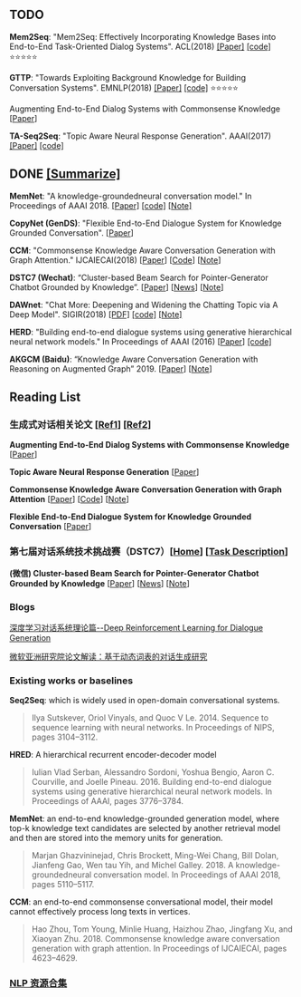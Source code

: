 ## TODO
**Mem2Seq**: "Mem2Seq: Effectively Incorporating Knowledge Bases into End-to-End Task-Oriented Dialog Systems". ACL(2018) [[Paper]](https://arxiv.org/pdf/1804.08217v3.pdf) [[code]](https://github.com/HLTCHKUST/Mem2Seq) :star::star::star::star::star:

**GTTP**: "Towards Exploiting Background Knowledge for Building Conversation Systems". EMNLP(2018)  [[Paper]](https://arxiv.org/pdf/1809.08205v1.pdf) [[code]](https://github.com/nikitacs16/Holl-E) :star::star::star::star::star:

Augmenting End-to-End Dialog Systems with Commonsense Knowledge [[Paper](https://arxiv.org/pdf/1709.05453.pdf)]

**TA-Seq2Seq**: "Topic Aware Neural Response Generation". AAAI(2017) [[Paper]](https://arxiv.org/pdf/1606.08340.pdf) [[code]](https://github.com/LynetteXing1991/TA-Seq2Seq) 

## DONE [[Summarize]](Summarize.md)
**MemNet**:  "A knowledge-groundedneural conversation model." In Proceedings of AAAI 2018.  [[Paper]](https://arxiv.org/pdf/1702.01932v2.pdf) [[code]](https://github.com/mgalley/DSTC7-End-to-End-Conversation-Modeling) [[Note]](http://www.sohu.com/a/129408533_642762)

**CopyNet (GenDS)**: "Flexible End-to-End Dialogue System for Knowledge Grounded Conversation". [[Paper](https://arxiv.org/pdf/1709.04264.pdf)]

**CCM**: "Commonsense Knowledge Aware Conversation Generation with Graph Attention." IJCAIECAI(2018) [[Paper](https://www.ijcai.org/proceedings/2018/0643.pdf)] [[Code](https://github.com/tuxchow/ccm)] [[Note](https://blog.csdn.net/tMb8Z9Vdm66wH68VX1/article/details/81518247)]

**DSTC7 (Wechat)**: “Cluster-based Beam Search for Pointer-Generator Chatbot Grounded by Knowledge”.  [[Paper](http://workshop.colips.org/dstc7/papers/03.pdf)] [[News](https://mp.weixin.qq.com/s/Jnp6jmy-8lloI7p4dAofKg)] [[Note](https://zhuanlan.zhihu.com/p/57571861)]

**DAWnet**: "Chat More: Deepening and Widening the Chatting Topic via A Deep Model". SIGIR(2018) [[PDF]](https://sigirdawnet.wixsite.com/dawnet) [[code]](https://sigirdawnet.wixsite.com/dawnet) [[Note]](http://tech.ifeng.com/a/20180424/44967077_0.shtml)

**HERD**: "Building end-to-end dialogue systems using generative hierarchical neural network models." In Proceedings of AAAI (2016) [[Paper](https://arxiv.org/pdf/1507.04808v3.pdf)] [[code]](https://github.com/julianser/hed-dlg-truncated)

**AKGCM (Baidu)**: “Knowledge Aware Conversation Generation with Reasoning on Augmented Graph” 2019. [[Paper](https://arxiv.org/pdf/1903.10245v1.pdf)] [[Note](AKGCM.md)] 

## Reading List
### 生成式对话相关论文 [[Ref1](https://www.jianshu.com/p/e6b58994c063)] [[Ref2]](https://blog.csdn.net/qq_36301716/article/details/80071361)
__Augmenting End-to-End Dialog Systems with Commonsense Knowledge__ [[Paper](https://arxiv.org/pdf/1709.05453.pdf)]

__Topic Aware Neural Response Generation__ [[Paper](https://arxiv.org/pdf/1606.08340.pdf)]

__Commonsense Knowledge Aware Conversation Generation with Graph Attention__ [[Paper](https://www.ijcai.org/proceedings/2018/0643.pdf)] [[Code](https://github.com/tuxchow/ccm)] [[Note](https://blog.csdn.net/tMb8Z9Vdm66wH68VX1/article/details/81518247)]

__Flexible End-to-End Dialogue System for Knowledge Grounded Conversation__ [[Paper](https://arxiv.org/pdf/1709.04264.pdf)]

### 第七届对话系统技术挑战赛（DSTC7）[[Home](http://workshop.colips.org/dstc7/)] [[Task Description](http://workshop.colips.org/dstc7/proposals/DSTC7-MSR_end2end.pdf)]

__(微信) Cluster-based Beam Search for Pointer-Generator Chatbot Grounded by Knowledge__ [[Paper](http://workshop.colips.org/dstc7/papers/03.pdf)] [[News](https://mp.weixin.qq.com/s/Jnp6jmy-8lloI7p4dAofKg)] [[Note](https://zhuanlan.zhihu.com/p/57571861)]

### Blogs

[深度学习对话系统理论篇--Deep Reinforcement Learning for Dialogue Generation](https://zhuanlan.zhihu.com/p/31829823)

[微软亚洲研究院论文解读：基于动态词表的对话生成研究](https://zhuanlan.zhihu.com/p/32632317?edition=yidianzixun&utm_source=yidianzixun&yidian_docid=0I3bxKKr)

### Existing works or baselines

**Seq2Seq**: which is widely used in open-domain conversational systems. 

> Ilya Sutskever, Oriol Vinyals, and Quoc V Le. 2014. Sequence to sequence learning with neural networks. In Proceedings of NIPS, pages 3104–3112.

**HRED**:  A hierarchical recurrent encoder-decoder model

> Iulian Vlad Serban, Alessandro Sordoni, Yoshua Bengio, Aaron C. Courville, and Joelle Pineau. 2016. Building end-to-end dialogue systems using generative hierarchical neural network models. In Proceedings of AAAI, pages 3776–3784.

**MemNet**: an end-to-end knowledge-grounded generation model, where top-k knowledge text candidates are selected by another retrieval model and then are stored into the memory units for generation. 

> Marjan Ghazvininejad, Chris Brockett, Ming-Wei Chang, Bill Dolan, Jianfeng Gao, Wen tau Yih, and Michel Galley. 2018. A knowledge-groundedneural conversation model. In Proceedings of AAAI 2018, pages 5110–5117.

**CCM**: an end-to-end commonsense conversational model, their model cannot effectively process long texts in vertices.

> Hao Zhou, Tom Young, Minlie Huang, Haizhou Zhao, Jingfang Xu, and Xiaoyan Zhu. 2018. Commonsense knowledge aware conversation generation with graph attention. In Proceedings of IJCAIECAI, pages 4623–4629. 

### [NLP 资源合集](NLP.md)
